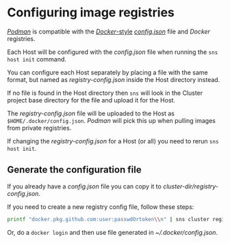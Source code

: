 # Configuring image registries

[_Podman_](https://podman.io/) is compatible with the [_Docker_-style](https://www.docker.com/) [_config.json_](https://docs.docker.com/engine/reference/commandline/cli/#configjson-properties) file and _Docker_ registries.

Each Host will be configured with the _config.json_ file when running the `sns host init` command.

You can configure each Host separately by placing a file with the same format, but named as _registry-config.json_ inside the Host directory instead.

If no file is found in the Host directory then `sns` will look in the Cluster project base directory for the file and upload it for the Host.

The _registry-config.json_ file will be uploaded to the Host as `$HOME/.docker/config.json`. _Podman_ will pick this up when pulling images from private registries.

If changing the _registry-config.json_ for a Host (or all) you need to rerun `sns host init`.

## Generate the configuration file
If you already have a _config.json_ file you can copy it to _cluster-dir/registry-config.json_.

If you need to create a new registry config file, follow these steps:  
```sh
printf "docker.pkg.github.com:user:passwdOrtoken\\n" | sns cluster registry [host]
```

Or, do a `docker login` and then use file generated in _~/.docker/config.json_.
